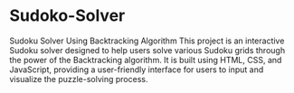 # Sudoko-Solver
Sudoku Solver Using Backtracking Algorithm This project is an interactive Sudoku solver designed to help users solve various Sudoku grids through the power of the Backtracking algorithm. It is built using HTML, CSS, and JavaScript, providing a user-friendly interface for users to input and visualize the puzzle-solving process.
